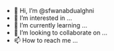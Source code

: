 - 👋 Hi, I’m @sfwanabdualghni
- 👀 I’m interested in ...
- 🌱 I’m currently learning ...
- 💞️ I’m looking to collaborate on ...
- 📫 How to reach me ...

<!---
sfwanabdualghni/sfwanabdualghni is a ✨ special ✨ repository because its `README.md` (this file) appears on your GitHub profile.
You can click the Preview link to take a look at your changes.
--->
